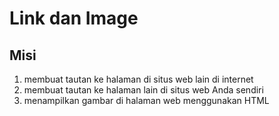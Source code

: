 # Link dan Image

## Misi
1. membuat tautan ke halaman di situs web lain di internet
2. membuat tautan ke halaman lain di situs web Anda sendiri
3. menampilkan gambar di halaman web menggunakan HTML

